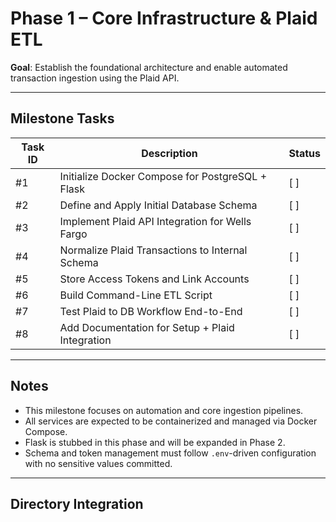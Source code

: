 # Phase 1 – Core Infrastructure & Plaid ETL

**Goal**: Establish the foundational architecture and enable automated transaction ingestion using the Plaid API.

---

## Milestone Tasks

| Task ID | Description                                          | Status   |
|---------|------------------------------------------------------|----------|
| #1      | Initialize Docker Compose for PostgreSQL + Flask     | [ ]      |
| #2      | Define and Apply Initial Database Schema             | [ ]      |
| #3      | Implement Plaid API Integration for Wells Fargo      | [ ]      |
| #4      | Normalize Plaid Transactions to Internal Schema      | [ ]      |
| #5      | Store Access Tokens and Link Accounts                | [ ]      |
| #6      | Build Command-Line ETL Script                        | [ ]      |
| #7      | Test Plaid to DB Workflow End-to-End                 | [ ]      |
| #8      | Add Documentation for Setup + Plaid Integration      | [ ]      |

---

## Notes

- This milestone focuses on automation and core ingestion pipelines.
- All services are expected to be containerized and managed via Docker Compose.
- Flask is stubbed in this phase and will be expanded in Phase 2.
- Schema and token management must follow `.env`-driven configuration with no sensitive values committed.

---

## Directory Integration

